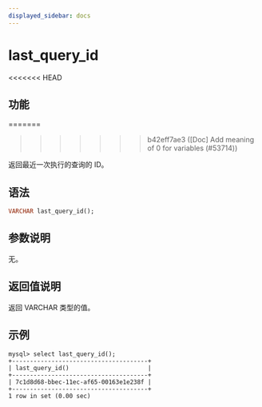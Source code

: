 ```yaml
---
displayed_sidebar: docs
---
```


# last_query_id

<<<<<<< HEAD
## 功能
=======

>>>>>>> b42eff7ae3 ([Doc] Add meaning of 0 for variables (#53714))

返回最近一次执行的查询的 ID。

## 语法

```Haskell
VARCHAR last_query_id();
```

## 参数说明

无。

## 返回值说明

返回 VARCHAR 类型的值。

## 示例

```Plain Text
mysql> select last_query_id();
+--------------------------------------+
| last_query_id()                      |
+--------------------------------------+
| 7c1d8d68-bbec-11ec-af65-00163e1e238f |
+--------------------------------------+
1 row in set (0.00 sec)
```
